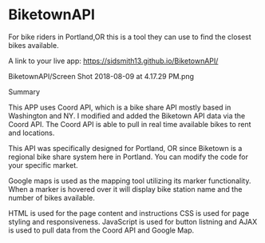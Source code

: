 # BiketownAPI
For bike riders in Portland,OR this is a tool they can use to find the closest bikes available. 

A link to your live app: https://sidsmith13.github.io/BiketownAPI/

BiketownAPI/Screen Shot 2018-08-09 at 4.17.29 PM.png

Summary

This APP uses Coord API, which is a bike share API mostly based in Washington and NY. I modified and added the Biketown API data via the Coord API. The Coord API is able to pull in real time available bikes to rent and locations.

This API was specifically designed for Portland, OR since Biketown is a regional bike share system here in Portland. You can modify the code for your specific market.

Google maps is used as the mapping tool utilizing its marker functionality. When a marker is hovered over it will display bike station name and the number of bikes available.

HTML is used for the page content and instructions
CSS is used for page styling and responsiveness.
JavaScript is used for button listning and AJAX is used to pull data from the Coord API and Google Map.

